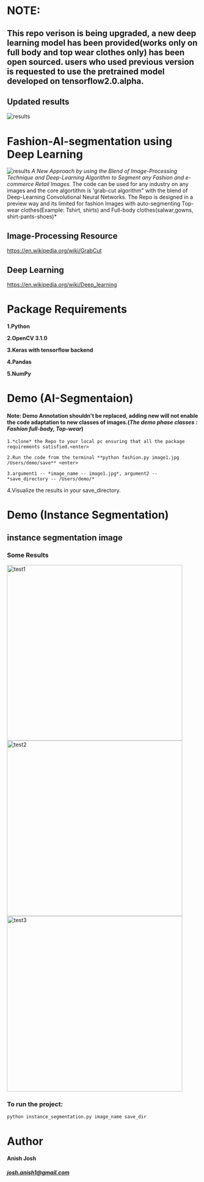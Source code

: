 # NOTE:
## This repo verison is being upgraded, a new deep learning model has been provided(works only on full body and top wear clothes only) has been open sourced. users who used previous version is requested to use the pretrained model developed on tensorflow2.0.alpha.

## Updated results
![results](https://github.com/anish9/Fashion-AI-segmentation/blob/master/result/collage.png)


# Fashion-AI-segmentation using Deep Learning
![results](https://user-images.githubusercontent.com/25944164/35455349-8ada7410-02f7-11e8-905e-84dad8ee01df.jpg)
*A New Approach by using the Blend of Image-Processing Technique and Deep-Learning Algorithm to Segment any Fashion and e-commerce Retail Images*.
The code can be used for any industry on any images and the core algortithm is 'grab-cut algorithm" with the blend of Deep-Learning Convolutional Neural Networks. The Repo is designed in a preview way and its limited for fashion Images with auto-segmenting Top-wear clothes(Example: Tshirt, shirts) and Full-body clothes(salwar,gowns, shirt-pants-shoes)*

## Image-Processing Resource 
https://en.wikipedia.org/wiki/GrabCut
## Deep Learning
https://en.wikipedia.org/wiki/Deep_learning
# Package Requirements
**1.Python<enter>**
  
**2.OpenCV 3.1.0<enter>**
  
**3.Keras with tensorflow backend<enter>**
  
**4.Pandas<enter>**
  
**5.NumPy<enter>**

# Demo (AI-Segmentaion)
#### Note: Demo Annotation shouldn't be replaced, adding new will not enable the code adaptation to new classes of images.(*The demo phase classes : Fashion full-body, Top-wear*)
```
1.*clone* the Repo to your local pc ensuring that all the package requirements satisfied.<enter>
  
2.Run the code from the terminal **python fashion.py image1.jpg /Users/demo/save** <enter>
  
3.argument1 -- *image_name -- image1.jpg*, argument2 -- *save_directory -- /Users/demo/*
```
4.Visualize the results in your save_directory.

# Demo (Instance Segmentation)
## instance segmentation image 

### Some Results
<img width="459" alt="test1" src="https://user-images.githubusercontent.com/25944164/41024871-072df6fc-698e-11e8-99eb-9f3802fc1268.png">
<img width="459" alt="test2" src="https://user-images.githubusercontent.com/25944164/41024872-0757439a-698e-11e8-8872-3971c9ae539a.png">
<img width="459" alt="test3" src="https://user-images.githubusercontent.com/25944164/41024873-077ceb36-698e-11e8-83b6-95a584f3a9d6.png">

### To run the project:
```python instance_segmentation.py image_name save_dir ```

# Author
#### Anish Josh #### 
  
##### josh.anish1@gmail.com #####


